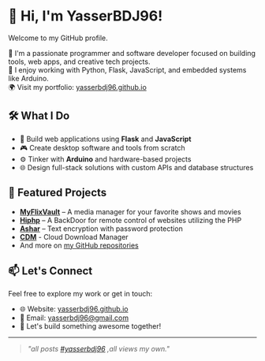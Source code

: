 # 👋 Hi, I'm YasserBDJ96! 

Welcome to my GitHub profile.

🚀 I'm a passionate programmer and software developer focused on building tools, web apps, and creative tech projects.  
🔧 I enjoy working with Python, Flask, JavaScript, and embedded systems like Arduino.  
🌍 Visit my portfolio: [yasserbdj96.github.io](https://yasserbdj96.github.io/)

## 🛠️ What I Do
- 🔨 Build web applications using **Flask** and **JavaScript**
- 🎮 Create desktop software and tools from scratch
- ⚙️ Tinker with **Arduino** and hardware-based projects
- 🌐 Design full-stack solutions with custom APIs and database structures

## 📌 Featured Projects
- **[MyFlixVault](https://github.com/yasserbdj96/MyFlixVault)** – A media manager for your favorite shows and movies  
- **[Hiphp](https://github.com/yasserbdj96/hiphp)** – A BackDoor for remote control of websites utilizing the PHP
- **[Ashar](https://github.com/yasserbdj96/ashar)** – Text encryption with password protection  
- **[CDM](https://github.com/yasserbdj96/Cloud-Download-Manager)** - Cloud Download Manager
- And more on [my GitHub repositories](https://github.com/yasserbdj96?tab=repositories)

## 📫 Let's Connect
Feel free to explore my work or get in touch:
- 🌐 Website: [yasserbdj96.github.io](https://yasserbdj96.github.io/)
- 📧 Email: [yasserbdj96@gmail.com](mailto:yasserbdj96@gmail.com)
- 💬 Let's build something awesome together!

---

> *"all posts <a href="#yasserbdj96">#yasserbdj96</a> ,all views my own."*
